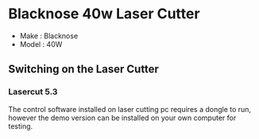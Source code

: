 # Blacknose 40w Laser Cutter
 * Make : Blacknose
  * Model : 40W
## Switching on the Laser Cutter
### Lasercut 5.3  
The control software installed on laser cutting pc requires a dongle to run, however the demo version can be installed on your own computer for testing.